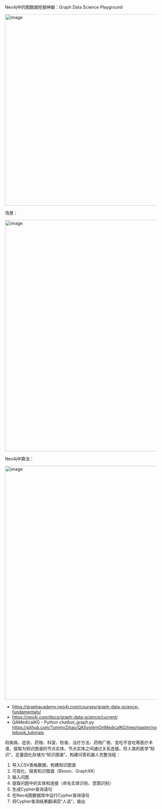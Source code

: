 Neo4j中的图数据挖掘神器：Graph Data Science Playground

<img width="631" alt="image" src="https://github.com/user-attachments/assets/cc2de419-f57d-42b3-83b7-e59b8a9eaf5b">

场景：

<img width="763" alt="image" src="https://github.com/user-attachments/assets/8be88959-a14c-489b-921b-d0fbddbe2b9c">

Neo4j中算法：

<img width="772" alt="image" src="https://github.com/user-attachments/assets/98f86c66-6f60-4c23-a7c5-af491febd249">

- https://graphacademy.neo4j.com/courses/graph-data-science-fundamentals/
- https://neo4j.com/docs/graph-data-science/current/
- QAMedicalKG - Python chatbot_graph.py https://github.com/TommyZihao/QASystemOnMedicalKG/tree/master/notebook_tutorials

将疾病、症状、药物、科室、检查、治疗方法、药物厂商、宜吃不宜吃等医疗术语，提取为知识图谱的节点实体，节点实体之间通过关系连接。将人类的医学“知识”，定量固化存储为“知识图谱”。构建问答机器人完整流程：

1. 导入CSV表格数据，构建知识图谱
2. 可视化、探索知识图谱（Bloom、GraphXR）
3. 输入问题
4. 提取问题中的实体和连接（命名实体识别、意图识别）
5. 生成Cypher查询语句
6. 在Neo4j图数据库中运行Cypher查询语句
7. 将Cypher查询结果翻译回“人话”，输出




